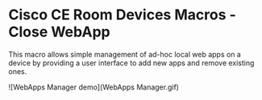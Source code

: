 # Cisco CE Room Devices Macros - Close WebApp

This macro allows simple management of ad-hoc local web apps on a device by providing a user interface to add new apps and remove existing ones.

![WebApps Manager demo](WebApps Manager.gif)
